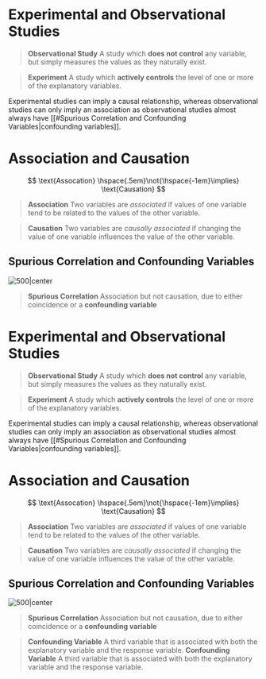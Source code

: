 # Experimental and Observational Studies
> **Observational Study**
> A study which **does not control** any variable, but simply measures the values as they naturally exist.

> **Experiment**
> A study which **actively controls** the level of one or more of the explanatory variables.

Experimental studies can imply a causal relationship, whereas observational studies can only imply an association as observational studies almost always have [[#Spurious Correlation and Confounding Variables|confounding variables]].
# Association and Causation
$$ \text{Assocation} \hspace{.5em}\not{\hspace{-1em}\implies} \text{Causation} $$
> **Association**
> Two variables are *associated* if values of one variable tend to be related to the values of the other variable.

> **Causation**
> Two variables are *causally associated* if changing the value of one variable influences the value of the other variable. 

## Spurious Correlation and Confounding Variables
![500|center](confounding-variables.excalidraw.svg)
> **Spurious Correlation**
> Association but not causation, due to either coincidence or a **confounding variable**
# Experimental and Observational Studies
> **Observational Study**
> A study which **does not control** any variable, but simply measures the values as they naturally exist.

> **Experiment**
> A study which **actively controls** the level of one or more of the explanatory variables.

Experimental studies can imply a causal relationship, whereas observational studies can only imply an association as observational studies almost always have [[#Spurious Correlation and Confounding Variables|confounding variables]].
# Association and Causation
$$ \text{Assocation} \hspace{.5em}\not{\hspace{-1em}\implies} \text{Causation} $$
> **Association**
> Two variables are *associated* if values of one variable tend to be related to the values of the other variable.

> **Causation**
> Two variables are *causally associated* if changing the value of one variable influences the value of the other variable. 

## Spurious Correlation and Confounding Variables
![500|center](confounding-variables.excalidraw.svg)
> **Spurious Correlation**
> Association but not causation, due to either coincidence or a **confounding variable**

> **Confounding Variable**
> A third variable that is associated with both the explanatory variable and the response variable.
> **Confounding Variable**
> A third variable that is associated with both the explanatory variable and the response variable.